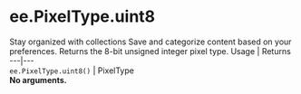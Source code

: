  
#  ee.PixelType.uint8
Stay organized with collections  Save and categorize content based on your preferences. 
Returns the 8-bit unsigned integer pixel type. Usage | Returns  
---|---  
`ee.PixelType.uint8()` | PixelType  
**No arguments.**
